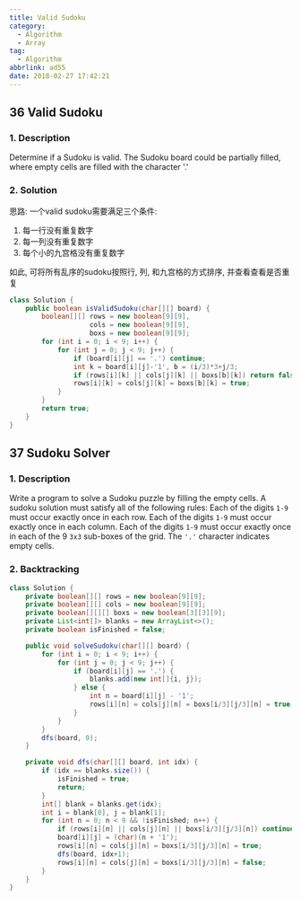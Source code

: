 ```yaml
---
title: Valid Sudoku
category:
  - Algorithm
  - Array
tag:
  - Algorithm
abbrlink: ad55
date: 2018-02-27 17:42:21
---
```


## 36 Valid Sudoku
### 1. Description
Determine if a Sudoku is valid.
The Sudoku board could be partially filled, where empty cells are filled with the character '.'

### 2. Solution
思路: 一个valid sudoku需要满足三个条件:
1. 每一行没有重复数字
2. 每一列没有重复数字
3. 每个小的九宫格没有重复数字

如此, 可将所有乱序的sudoku按照行, 列, 和九宫格的方式排序, 并查看查看是否重复

```java
class Solution {
    public boolean isValidSudoku(char[][] board) {
        boolean[][] rows = new boolean[9][9], 
                    cols = new boolean[9][9],
                    boxs = new boolean[9][9];
        for (int i = 0; i < 9; i++) {
            for (int j = 0; j < 9; j++) {
                if (board[i][j] == '.') continue;
                int k = board[i][j]-'1', b = (i/3)*3+j/3;
                if (rows[i][k] || cols[j][k] || boxs[b][k]) return false;
                rows[i][k] = cols[j][k] = boxs[b][k] = true;
            }
        }
        return true;
    }
}
```


## 37 Sudoku Solver
### 1. Description
Write a program to solve a Sudoku puzzle by filling the empty cells.
A sudoku solution must satisfy all of the following rules:
Each of the digits `1-9` must occur exactly once in each row.
Each of the digits `1-9` must occur exactly once in each column.
Each of the digits `1-9` must occur exactly once in each of the 9 `3x3` sub-boxes of the grid.
The `'.'` character indicates empty cells.

### 2. Backtracking
```java
class Solution {
    private boolean[][] rows = new boolean[9][9];
    private boolean[][] cols = new boolean[9][9];
    private boolean[][][] boxs = new boolean[3][3][9];
    private List<int[]> blanks = new ArrayList<>();
    private boolean isFinished = false;

    public void solveSudoku(char[][] board) {
        for (int i = 0; i < 9; i++) {
            for (int j = 0; j < 9; j++) {
                if (board[i][j] == '.') {
                    blanks.add(new int[]{i, j});
                } else {
                    int n = board[i][j] - '1';
                    rows[i][n] = cols[j][n] = boxs[i/3][j/3][n] = true;
                }
            }
        }
        dfs(board, 0);
    }

    private void dfs(char[][] board, int idx) {
        if (idx == blanks.size()) {
            isFinished = true;
            return;
        }
        int[] blank = blanks.get(idx);
        int i = blank[0], j = blank[1];
        for (int n = 0; n < 9 && !isFinished; n++) {
            if (rows[i][n] || cols[j][n] || boxs[i/3][j/3][n]) continue;
            board[i][j] = (char)(n + '1');
            rows[i][n] = cols[j][n] = boxs[i/3][j/3][n] = true;
            dfs(board, idx+1);
            rows[i][n] = cols[j][n] = boxs[i/3][j/3][n] = false;
        }
    }
}
```
